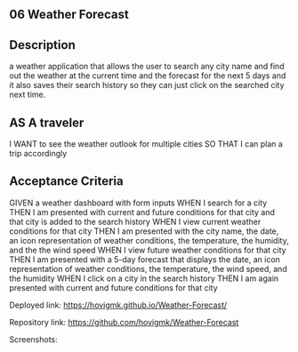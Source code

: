 ## 06 Weather Forecast

## Description

a weather application that allows the user to search any city name and find out the weather at the current time and the forecast for the next 5 days and it also saves their search history so they can just click on the searched city next time.

## AS A traveler

I WANT to see the weather outlook for multiple cities
SO THAT I can plan a trip accordingly

## Acceptance Criteria

GIVEN a weather dashboard with form inputs
WHEN I search for a city
THEN I am presented with current and future conditions for that city and that city is added to the search history
WHEN I view current weather conditions for that city
THEN I am presented with the city name, the date, an icon representation of weather conditions, the temperature, the humidity, and the the wind speed
WHEN I view future weather conditions for that city
THEN I am presented with a 5-day forecast that displays the date, an icon representation of weather conditions, the temperature, the wind speed, and the humidity
WHEN I click on a city in the search history
THEN I am again presented with current and future conditions for that city

Deployed link: https://hovigmk.github.io/Weather-Forecast/

Repository link: https://github.com/hovigmk/Weather-Forecast

Screenshots:
